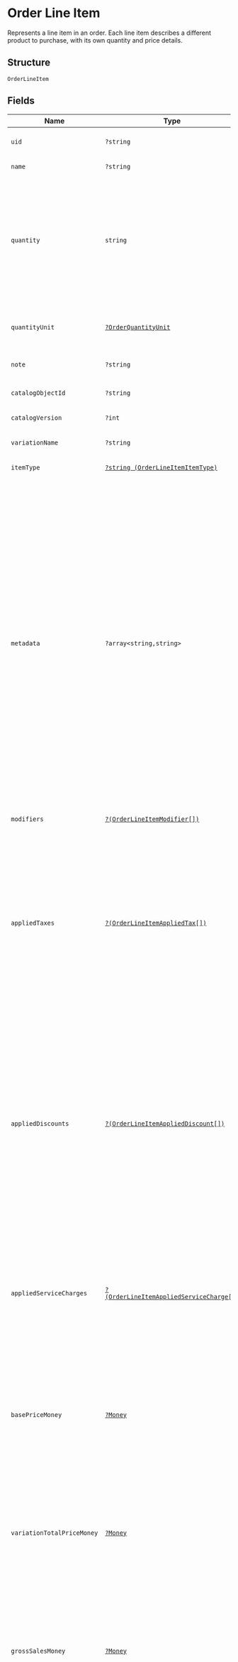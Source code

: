
# Order Line Item

Represents a line item in an order. Each line item describes a different
product to purchase, with its own quantity and price details.

## Structure

`OrderLineItem`

## Fields

| Name | Type | Tags | Description | Getter | Setter |
|  --- | --- | --- | --- | --- | --- |
| `uid` | `?string` | Optional | A unique ID that identifies the line item only within this order.<br>**Constraints**: *Maximum Length*: `60` | getUid(): ?string | setUid(?string uid): void |
| `name` | `?string` | Optional | The name of the line item.<br>**Constraints**: *Maximum Length*: `512` | getName(): ?string | setName(?string name): void |
| `quantity` | `string` | Required | The quantity purchased, formatted as a decimal number.<br>For example, `"3"`.<br><br>Line items with a quantity of `"0"` are automatically removed<br>when paying for or otherwise completing the order.<br><br>Line items with a `quantity_unit` can have non-integer quantities.<br>For example, `"1.70000"`.<br>**Constraints**: *Minimum Length*: `1`, *Maximum Length*: `12` | getQuantity(): string | setQuantity(string quantity): void |
| `quantityUnit` | [`?OrderQuantityUnit`](../../doc/models/order-quantity-unit.md) | Optional | Contains the measurement unit for a quantity and a precision that<br>specifies the number of digits after the decimal point for decimal quantities. | getQuantityUnit(): ?OrderQuantityUnit | setQuantityUnit(?OrderQuantityUnit quantityUnit): void |
| `note` | `?string` | Optional | The note of the line item.<br>**Constraints**: *Maximum Length*: `2000` | getNote(): ?string | setNote(?string note): void |
| `catalogObjectId` | `?string` | Optional | The [CatalogItemVariation](entity:CatalogItemVariation) ID applied to this line item.<br>**Constraints**: *Maximum Length*: `192` | getCatalogObjectId(): ?string | setCatalogObjectId(?string catalogObjectId): void |
| `catalogVersion` | `?int` | Optional | The version of the catalog object that this line item references. | getCatalogVersion(): ?int | setCatalogVersion(?int catalogVersion): void |
| `variationName` | `?string` | Optional | The name of the variation applied to this line item.<br>**Constraints**: *Maximum Length*: `400` | getVariationName(): ?string | setVariationName(?string variationName): void |
| `itemType` | [`?string (OrderLineItemItemType)`](../../doc/models/order-line-item-item-type.md) | Optional | Represents the line item type. | getItemType(): ?string | setItemType(?string itemType): void |
| `metadata` | `?array<string,string>` | Optional | Application-defined data attached to this line item. Metadata fields are intended<br>to store descriptive references or associations with an entity in another system or store brief<br>information about the object. Square does not process this field; it only stores and returns it<br>in relevant API calls. Do not use metadata to store any sensitive information (such as personally<br>identifiable information or card details).<br><br>Keys written by applications must be 60 characters or less and must be in the character set<br>`[a-zA-Z0-9_-]`. Entries can also include metadata generated by Square. These keys are prefixed<br>with a namespace, separated from the key with a ':' character.<br><br>Values have a maximum length of 255 characters.<br><br>An application can have up to 10 entries per metadata field.<br><br>Entries written by applications are private and can only be read or modified by the same<br>application.<br><br>For more information, see [Metadata](https://developer.squareup.com/docs/build-basics/metadata). | getMetadata(): ?array | setMetadata(?array metadata): void |
| `modifiers` | [`?(OrderLineItemModifier[])`](../../doc/models/order-line-item-modifier.md) | Optional | The [CatalogModifier](entity:CatalogModifier)s applied to this line item. | getModifiers(): ?array | setModifiers(?array modifiers): void |
| `appliedTaxes` | [`?(OrderLineItemAppliedTax[])`](../../doc/models/order-line-item-applied-tax.md) | Optional | The list of references to taxes applied to this line item. Each<br>`OrderLineItemAppliedTax` has a `tax_uid` that references the `uid` of a<br>top-level `OrderLineItemTax` applied to the line item. On reads, the<br>amount applied is populated.<br><br>An `OrderLineItemAppliedTax` is automatically created on every line<br>item for all `ORDER` scoped taxes added to the order. `OrderLineItemAppliedTax`<br>records for `LINE_ITEM` scoped taxes must be added in requests for the tax<br>to apply to any line items.<br><br>To change the amount of a tax, modify the referenced top-level tax. | getAppliedTaxes(): ?array | setAppliedTaxes(?array appliedTaxes): void |
| `appliedDiscounts` | [`?(OrderLineItemAppliedDiscount[])`](../../doc/models/order-line-item-applied-discount.md) | Optional | The list of references to discounts applied to this line item. Each<br>`OrderLineItemAppliedDiscount` has a `discount_uid` that references the `uid` of a top-level<br>`OrderLineItemDiscounts` applied to the line item. On reads, the amount<br>applied is populated.<br><br>An `OrderLineItemAppliedDiscount` is automatically created on every line item for all<br>`ORDER` scoped discounts that are added to the order. `OrderLineItemAppliedDiscount` records<br>for `LINE_ITEM` scoped discounts must be added in requests for the discount to apply to any<br>line items.<br><br>To change the amount of a discount, modify the referenced top-level discount. | getAppliedDiscounts(): ?array | setAppliedDiscounts(?array appliedDiscounts): void |
| `appliedServiceCharges` | [`?(OrderLineItemAppliedServiceCharge[])`](../../doc/models/order-line-item-applied-service-charge.md) | Optional | The list of references to service charges applied to this line item. Each<br>`OrderLineItemAppliedServiceCharge` has a `service_charge_id` that references the `uid` of a<br>top-level `OrderServiceCharge` applied to the line item. On reads, the amount applied is<br>populated.<br><br>To change the amount of a service charge, modify the referenced top-level service charge. | getAppliedServiceCharges(): ?array | setAppliedServiceCharges(?array appliedServiceCharges): void |
| `basePriceMoney` | [`?Money`](../../doc/models/money.md) | Optional | Represents an amount of money. `Money` fields can be signed or unsigned.<br>Fields that do not explicitly define whether they are signed or unsigned are<br>considered unsigned and can only hold positive amounts. For signed fields, the<br>sign of the value indicates the purpose of the money transfer. See<br>[Working with Monetary Amounts](https://developer.squareup.com/docs/build-basics/working-with-monetary-amounts)<br>for more information. | getBasePriceMoney(): ?Money | setBasePriceMoney(?Money basePriceMoney): void |
| `variationTotalPriceMoney` | [`?Money`](../../doc/models/money.md) | Optional | Represents an amount of money. `Money` fields can be signed or unsigned.<br>Fields that do not explicitly define whether they are signed or unsigned are<br>considered unsigned and can only hold positive amounts. For signed fields, the<br>sign of the value indicates the purpose of the money transfer. See<br>[Working with Monetary Amounts](https://developer.squareup.com/docs/build-basics/working-with-monetary-amounts)<br>for more information. | getVariationTotalPriceMoney(): ?Money | setVariationTotalPriceMoney(?Money variationTotalPriceMoney): void |
| `grossSalesMoney` | [`?Money`](../../doc/models/money.md) | Optional | Represents an amount of money. `Money` fields can be signed or unsigned.<br>Fields that do not explicitly define whether they are signed or unsigned are<br>considered unsigned and can only hold positive amounts. For signed fields, the<br>sign of the value indicates the purpose of the money transfer. See<br>[Working with Monetary Amounts](https://developer.squareup.com/docs/build-basics/working-with-monetary-amounts)<br>for more information. | getGrossSalesMoney(): ?Money | setGrossSalesMoney(?Money grossSalesMoney): void |
| `totalTaxMoney` | [`?Money`](../../doc/models/money.md) | Optional | Represents an amount of money. `Money` fields can be signed or unsigned.<br>Fields that do not explicitly define whether they are signed or unsigned are<br>considered unsigned and can only hold positive amounts. For signed fields, the<br>sign of the value indicates the purpose of the money transfer. See<br>[Working with Monetary Amounts](https://developer.squareup.com/docs/build-basics/working-with-monetary-amounts)<br>for more information. | getTotalTaxMoney(): ?Money | setTotalTaxMoney(?Money totalTaxMoney): void |
| `totalDiscountMoney` | [`?Money`](../../doc/models/money.md) | Optional | Represents an amount of money. `Money` fields can be signed or unsigned.<br>Fields that do not explicitly define whether they are signed or unsigned are<br>considered unsigned and can only hold positive amounts. For signed fields, the<br>sign of the value indicates the purpose of the money transfer. See<br>[Working with Monetary Amounts](https://developer.squareup.com/docs/build-basics/working-with-monetary-amounts)<br>for more information. | getTotalDiscountMoney(): ?Money | setTotalDiscountMoney(?Money totalDiscountMoney): void |
| `totalMoney` | [`?Money`](../../doc/models/money.md) | Optional | Represents an amount of money. `Money` fields can be signed or unsigned.<br>Fields that do not explicitly define whether they are signed or unsigned are<br>considered unsigned and can only hold positive amounts. For signed fields, the<br>sign of the value indicates the purpose of the money transfer. See<br>[Working with Monetary Amounts](https://developer.squareup.com/docs/build-basics/working-with-monetary-amounts)<br>for more information. | getTotalMoney(): ?Money | setTotalMoney(?Money totalMoney): void |
| `pricingBlocklists` | [`?OrderLineItemPricingBlocklists`](../../doc/models/order-line-item-pricing-blocklists.md) | Optional | Describes pricing adjustments that are blocked from automatic<br>application to a line item. For more information, see<br>[Apply Taxes and Discounts](https://developer.squareup.com/docs/orders-api/apply-taxes-and-discounts). | getPricingBlocklists(): ?OrderLineItemPricingBlocklists | setPricingBlocklists(?OrderLineItemPricingBlocklists pricingBlocklists): void |
| `totalServiceChargeMoney` | [`?Money`](../../doc/models/money.md) | Optional | Represents an amount of money. `Money` fields can be signed or unsigned.<br>Fields that do not explicitly define whether they are signed or unsigned are<br>considered unsigned and can only hold positive amounts. For signed fields, the<br>sign of the value indicates the purpose of the money transfer. See<br>[Working with Monetary Amounts](https://developer.squareup.com/docs/build-basics/working-with-monetary-amounts)<br>for more information. | getTotalServiceChargeMoney(): ?Money | setTotalServiceChargeMoney(?Money totalServiceChargeMoney): void |

## Example (as JSON)

```json
{
  "uid": "uid0",
  "name": "name0",
  "quantity": "quantity6",
  "quantity_unit": {
    "measurement_unit": {
      "custom_unit": {
        "name": "name8",
        "abbreviation": "abbreviation0"
      },
      "area_unit": "IMPERIAL_SQUARE_FOOT",
      "length_unit": "METRIC_METER",
      "volume_unit": "GENERIC_CUP",
      "weight_unit": "IMPERIAL_WEIGHT_OUNCE",
      "generic_unit": "UNIT",
      "time_unit": "GENERIC_SECOND",
      "type": "TYPE_CUSTOM"
    },
    "precision": 54,
    "catalog_object_id": "catalog_object_id0",
    "catalog_version": 12
  },
  "note": "note4",
  "catalog_object_id": "catalog_object_id6",
  "catalog_version": 126,
  "variation_name": "variation_name0",
  "item_type": "ITEM",
  "metadata": {
    "key0": "metadata3",
    "key1": "metadata4",
    "key2": "metadata5"
  },
  "modifiers": [
    {
      "uid": "uid1",
      "catalog_object_id": "catalog_object_id5",
      "catalog_version": 65,
      "name": "name1",
      "quantity": "quantity7",
      "base_price_money": {
        "amount": 175,
        "currency": "XDR"
      },
      "total_price_money": {
        "amount": 173,
        "currency": "JOD"
      },
      "metadata": {
        "key0": "metadata2",
        "key1": "metadata3",
        "key2": "metadata4"
      }
    },
    {
      "uid": "uid2",
      "catalog_object_id": "catalog_object_id4",
      "catalog_version": 64,
      "name": "name2",
      "quantity": "quantity8",
      "base_price_money": {
        "amount": 176,
        "currency": "XOF"
      },
      "total_price_money": {
        "amount": 174,
        "currency": "JPY"
      },
      "metadata": {
        "key0": "metadata1",
        "key1": "metadata2"
      }
    }
  ],
  "applied_taxes": [
    {
      "uid": "uid0",
      "tax_uid": "tax_uid4",
      "applied_money": {
        "amount": 190,
        "currency": "XAF"
      }
    },
    {
      "uid": "uid1",
      "tax_uid": "tax_uid3",
      "applied_money": {
        "amount": 189,
        "currency": "WST"
      }
    }
  ],
  "applied_discounts": [
    {
      "uid": "uid4",
      "discount_uid": "discount_uid0",
      "applied_money": {
        "amount": 42,
        "currency": "BHD"
      }
    },
    {
      "uid": "uid5",
      "discount_uid": "discount_uid9",
      "applied_money": {
        "amount": 41,
        "currency": "BGN"
      }
    },
    {
      "uid": "uid6",
      "discount_uid": "discount_uid8",
      "applied_money": {
        "amount": 40,
        "currency": "BDT"
      }
    }
  ],
  "applied_service_charges": [
    {
      "uid": "uid1",
      "service_charge_uid": "service_charge_uid1",
      "applied_money": {
        "amount": 141,
        "currency": "KPW"
      }
    },
    {
      "uid": "uid2",
      "service_charge_uid": "service_charge_uid2",
      "applied_money": {
        "amount": 140,
        "currency": "KMF"
      }
    },
    {
      "uid": "uid3",
      "service_charge_uid": "service_charge_uid3",
      "applied_money": {
        "amount": 139,
        "currency": "KHR"
      }
    }
  ],
  "base_price_money": {
    "amount": 114,
    "currency": "ALL"
  },
  "variation_total_price_money": {
    "amount": 98,
    "currency": "SGD"
  },
  "gross_sales_money": {
    "amount": 198,
    "currency": "LTL"
  },
  "total_tax_money": {
    "amount": 58,
    "currency": "SDG"
  },
  "total_discount_money": {
    "amount": 132,
    "currency": "TRY"
  },
  "total_money": {
    "amount": 250,
    "currency": "UNKNOWN_CURRENCY"
  },
  "pricing_blocklists": {
    "blocked_discounts": [
      {
        "uid": "uid3",
        "discount_uid": "discount_uid9",
        "discount_catalog_object_id": "discount_catalog_object_id5"
      }
    ],
    "blocked_taxes": [
      {
        "uid": "uid1",
        "tax_uid": "tax_uid3",
        "tax_catalog_object_id": "tax_catalog_object_id5"
      }
    ]
  },
  "total_service_charge_money": {
    "amount": 62,
    "currency": "NZD"
  }
}
```

